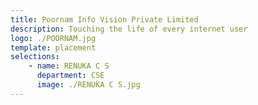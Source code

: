 ```yaml
---
title: Poornam Info Vision Private Limited
description: Touching the life of every internet user
logo: ./POORNAM.jpg
template: placement
selections:
    - name: RENUKA C S
      department: CSE
      image: ./RENUKA C S.jpg
---
```


